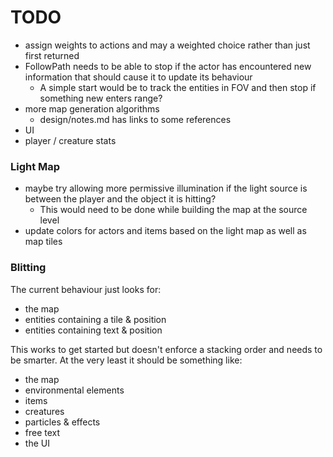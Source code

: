 # TODO

- assign weights to actions and may a weighted choice rather than just first returned
- FollowPath needs to be able to stop if the actor has encountered new information that
  should cause it to update its behaviour
  - A simple start would be to track the entities in FOV and then stop if something new
    enters range?
- more map generation algorithms
  - design/notes.md has links to some references
- UI
- player / creature stats

### Light Map
- maybe try allowing more permissive illumination if the light source is between the player
  and the object it is hitting?
  - This would need to be done while building the map at the source level
- update colors for actors and items based on the light map as well as map tiles

### Blitting
The current behaviour just looks for:
  - the map
  - entities containing a tile & position
  - entities containing text & position

This works to get started but doesn't enforce a stacking order and needs to be smarter.
At the very least it should be something like:
  - the map
  - environmental elements
  - items
  - creatures
  - particles & effects
  - free text
  - the UI
